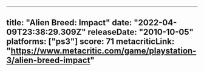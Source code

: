 
---
title: "Alien Breed: Impact"
date: "2022-04-09T23:38:29.309Z"
releaseDate: "2010-10-05"
platforms: ["ps3"]
score: 71
metacriticLink: "https://www.metacritic.com/game/playstation-3/alien-breed-impact"
---
